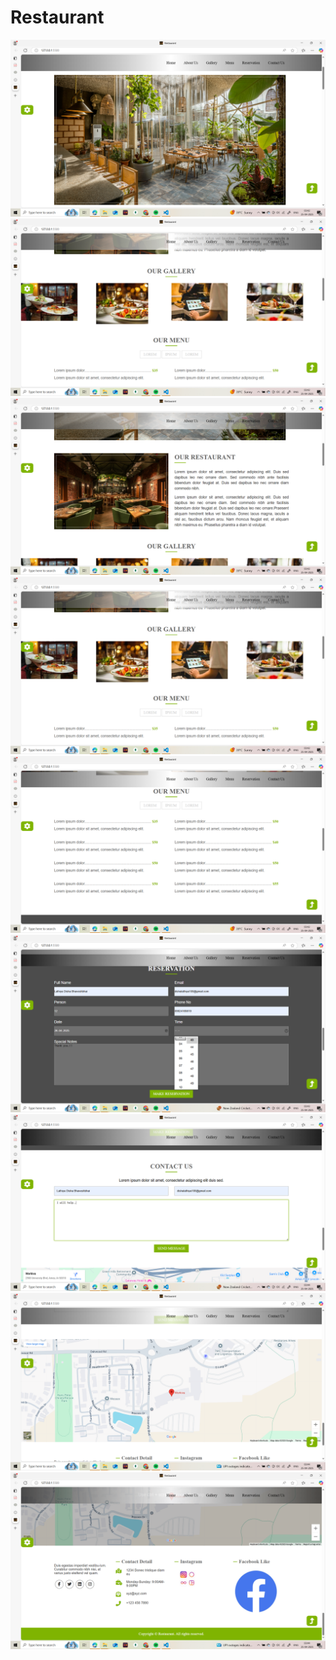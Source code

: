 # Restaurant

![image alt](https://github.com/dishalath/Restaurant/blob/c3117610795b0e9fca65143c7df76e3102a50506/Screenshot%20(187).png)
![image alt](https://github.com/dishalath/Restaurant/blob/c3117610795b0e9fca65143c7df76e3102a50506/Screenshot%20(189).png)
![image alt](https://github.com/dishalath/Restaurant/blob/c3117610795b0e9fca65143c7df76e3102a50506/Screenshot%20(188).png)
![image alt](https://github.com/dishalath/Restaurant/blob/c3117610795b0e9fca65143c7df76e3102a50506/Screenshot%20(189).png)
![image alt](https://github.com/dishalath/Restaurant/blob/c3117610795b0e9fca65143c7df76e3102a50506/Screenshot%20(190).png)
![image alt](https://github.com/dishalath/Restaurant/blob/c3117610795b0e9fca65143c7df76e3102a50506/Screenshot%20(191).png)
![image alt](https://github.com/dishalath/Restaurant/blob/c3117610795b0e9fca65143c7df76e3102a50506/Screenshot%20(192).png)
![image alt](https://github.com/dishalath/Restaurant/blob/c3117610795b0e9fca65143c7df76e3102a50506/Screenshot%20(193).png)
![image alt](https://github.com/dishalath/Restaurant/blob/c3117610795b0e9fca65143c7df76e3102a50506/Screenshot%20(194).png)
